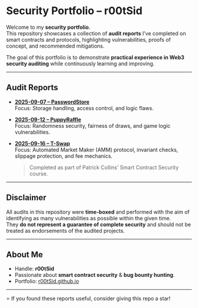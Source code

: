 #  Security Portfolio – r00tSid

Welcome to my **security portfolio**.  
This repository showcases a collection of **audit reports** I’ve completed on smart contracts and protocols, highlighting vulnerabilities, proofs of concept, and recommended mitigations.  

The goal of this portfolio is to demonstrate **practical experience in Web3 security auditing** while continuously learning and improving.  

---

##  Audit Reports

- **[2025-09-07 – PasswordStore](./2025-09-07-PasswordStore.pdf)**  
  Focus: Storage handling, access control, and logic flaws.  

- **[2025-09-12 – PuppyRaffle](./2025-09-12-PuppyRaffle.pdf)**  
  Focus: Randomness security, fairness of draws, and game logic vulnerabilities.  

- **[2025-09-16 – T-Swap](./2025-09-16-T-Swap.pdf)**  
  Focus: Automated Market Maker (AMM) protocol, invariant checks, slippage protection, and fee mechanics.  
  > Completed as part of Patrick Collins’ Smart Contract Security course.  

---

## Disclaimer  

All audits in this repository were **time-boxed** and performed with the aim of identifying as many vulnerabilities as possible within the given time.  
They **do not represent a guarantee of complete security** and should not be treated as endorsements of the audited projects.  

---

##  About Me  

- Handle: **r00tSid**  
- Passionate about **smart contract security** & **bug bounty hunting**.  
- Portfolio: [r00tSid.github.io](https://r00tSid.github.io)  

---

⭐ If you found these reports useful, consider giving this repo a star!  
